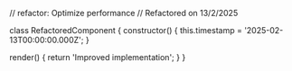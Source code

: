 // refactor: Optimize performance
// Refactored on 13/2/2025

class RefactoredComponent {
  constructor() {
    this.timestamp = '2025-02-13T00:00:00.000Z';
  }

  render() {
    return 'Improved implementation';
  }
}